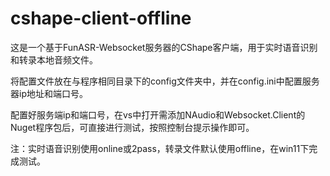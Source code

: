# cshape-client-offline

这是一个基于FunASR-Websocket服务器的CShape客户端，用于实时语音识别和转录本地音频文件。

将配置文件放在与程序相同目录下的config文件夹中，并在config.ini中配置服务器ip地址和端口号。

配置好服务端ip和端口号，在vs中打开需添加NAudio和Websocket.Client的Nuget程序包后，可直接进行测试，按照控制台提示操作即可。

注：实时语音识别使用online或2pass，转录文件默认使用offline，在win11下完成测试。